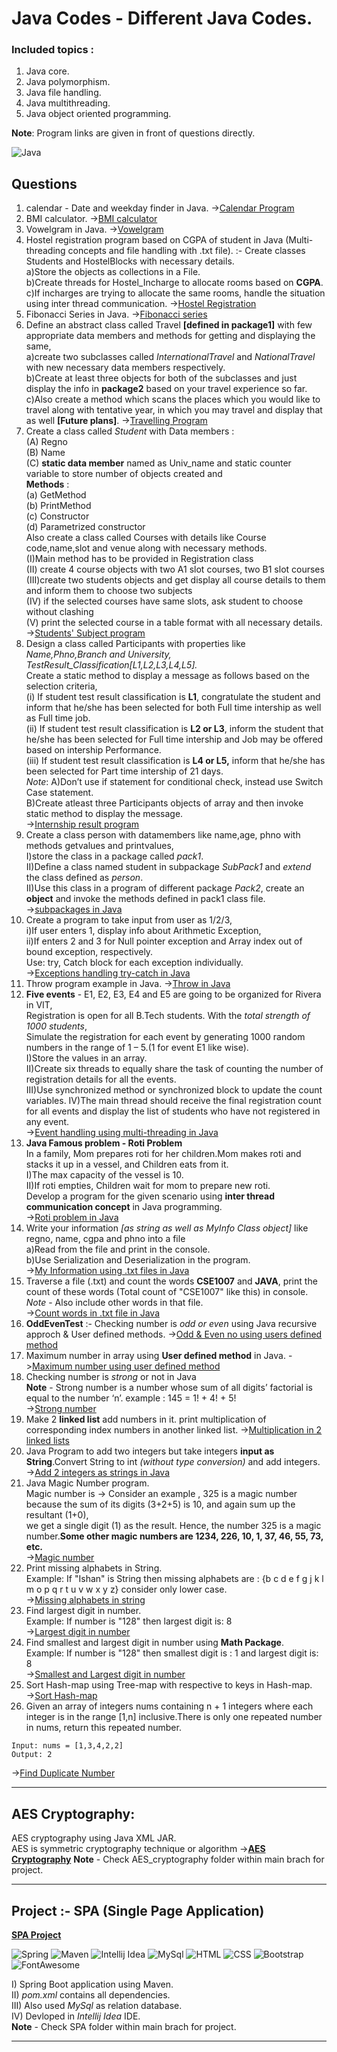 # Java Codes - Different Java Codes.

### Included topics :
1. Java core.
2. Java polymorphism.
3. Java file handling. 
4. Java multithreading.
5. Java object oriented programming. 

**Note**: Program links are given in front of questions directly.

<p>
<img alt="Java" src="https://img.shields.io/badge/Java-ED8B00?style=for-the-badge&logo=java&logoColor=white" />
</p>

## Questions 
1. calendar - Date and weekday finder in Java. ->[Calendar Program](https://github.com/ishanjogalekar/Java-Programs/blob/main/1.CalendarFinder.java)
2. BMI calculator. ->[BMI calculator](https://github.com/ishanjogalekar/Java-Programs/blob/main/2.BMIcalculator.java)
3. Vowelgram in Java. ->[Vowelgram](https://github.com/ishanjogalekar/Java-Programs/blob/main/3.Vowelgram.java)
4. Hostel registration program based on CGPA of student in Java (Multi-threading concepts and file handling with .txt file). :- Create classes Students and HostelBlocks with necessary details.<br/> a)Store the objects as collections in a File.<br/>  b)Create threads for Hostel_Incharge to allocate rooms based on **CGPA**.<br/> c)If incharges are trying to allocate the same rooms, handle the situation using inter thread communication. ->[Hostel Registration](https://github.com/ishanjogalekar/Java-Programs/blob/main/4.Hostel_registration.java)
5. Fibonacci Series in Java. ->[Fibonacci series](https://github.com/ishanjogalekar/Java-Programs/blob/main/5.Fibonacci.java)
6. Define an abstract class called Travel **[defined in package1]** with few appropriate data members and methods for getting and displaying the same,<br/>
a)create two subclasses called  *InternationalTravel*  and  *NationalTravel*  with new necessary data members respectively.<br/> 
b)Create at least three objects for both of the subclasses and just display the info in **package2** based on your travel experience so far.<br/> 
c)Also create a method which scans the places which you would like to travel along with tentative year, in which you may travel and display that as well **[Future plans]**. ->[Travelling Program](https://github.com/ishanjogalekar/Java-Programs/blob/main/6.Travel_program.java)
7. Create a class called *Student* with Data members : <br/> 
(A) Regno <br/>
(B) Name <br/> 
(C) **static data member** named as Univ_name and static counter variable to store number of objects created and <br/> 
**Methods** : <br/>
(a) GetMethod <br/>
(b) PrintMethod <br/>
(c) Constructor <br/>
(d) Parametrized constructor <br/>
Also create a class called Courses with details like Course code,name,slot and venue along with necessary methods.<br/>
(I)Main method has to be provided in Registration class <br/> 
(II) create 4 course objects with two A1 slot courses, two B1 slot courses <br/>
(III)create two students objects and get display all course details to them and inform them to choose two subjects <br/>
(IV) if the selected courses have same slots, ask student to choose without clashing <br/>
(V) print the selected course in a table format with all necessary details. <br> ->[Students' Subject program](https://github.com/ishanjogalekar/Java-Programs/blob/main/7.Student_subjects.java)
8. Design a class called Participants with properties like *Name,Phno,Branch and University, TestResult_Classification[L1,L2,L3,L4,L5].* <br/>
Create a static method to display a message as follows based on the selection criteria,<br/>
(i) If student test result classification is **L1**, congratulate the student and inform that he/she has been selected for both Full time intership as well as Full time job. <br/>
(ii) If student test result classification is **L2 or L3**, inform the student that he/she has been selected for Full time intership and Job may be offered based on intership Performance. <br/>
(iii) If student test result classification is **L4 or L5,** inform that he/she has been selected for Part time intership of 21 days.<br/>
*Note*: 
A)Don’t use if statement for conditional check, instead use Switch Case statement.<br/>
B)Create atleast three Participants objects of array and then invoke static method to display the message.<br> ->[Internship result program](https://github.com/ishanjogalekar/Java-Programs/blob/main/8.TestResult.java)
9. Create a class person with datamembers like name,age, phno with methods getvalues and printvalues,<br/> 
I)store the class in a package called *pack1*.  
II)Define a class named student in subpackage *SubPack1* and *extend* the class defined as *person*.  
II)Use this class in a program of different package *Pack2*, create an **object** and invoke the methods defined in pack1 class file.<br> ->[subpackages in Java](https://github.com/ishanjogalekar/Java-Programs/blob/main/9.packages_subpackages.java)
10. Create a program to take input from user as 1/2/3, <br/>
i)If user enters 1, display info about Arithmetic Exception, <br/>
ii)If enters 2 and 3 for Null pointer exception and Array index out of bound exception, respectively. <br/>
Use: try, Catch block for each exception individually.<br> ->[Exceptions handling try-catch in Java](https://github.com/ishanjogalekar/Java-Programs/blob/main/10.ExceptionExamples.java)
11. Throw program example in Java. ->[Throw in Java](https://github.com/ishanjogalekar/Java-Programs/blob/main/11.Throwexample.java)
12. **Five events** -  E1, E2, E3, E4 and E5 are going to be organized for Rivera in VIT, <br/> 
Registration is open for all B.Tech students. With the *total strength of 1000 students*, <br/> 
Simulate the registration for each event by generating 1000 random numbers in the range of 1 – 5.(1 for event E1 like wise).<br/> 
I)Store the values in an array.  
II)Create six threads to equally share the task of counting the number of registration details for all the events.  
III)Use synchronized method or synchronized block to update the count variables. 
IV)The main thread should receive the final registration count for all events and display the list of students who have not registered in any event.<br> ->[Event handling using multi-threading in Java](https://github.com/ishanjogalekar/Java-Programs/blob/main/12.multithreadevent.java)
13. **Java Famous problem - Roti Problem** <br/>
In a family, Mom prepares roti for her children.Mom makes roti and stacks it up in a vessel, and Children eats from it. <br/>
I)The max capacity of the vessel is 10. <br/>
II)If roti empties, Children wait for mom to prepare new roti. <br/>
Develop a program for the given scenario using **inter thread communication concept** in Java programming.<br> ->[Roti problem in Java](https://github.com/ishanjogalekar/Java-Programs/blob/main/13.Rotiproblem.java)
14. Write your information *[as string as well as MyInfo Class object]* like regno, name, cgpa and phno into a file <br/>
a)Read from the file and print in the console. <br/> 
b)Use Serialization and Deserialization in the program. <br> ->[My Information using .txt files in Java](https://github.com/ishanjogalekar/Java-Programs/blob/main/14.MyInfo.java)
15. Traverse a file (.txt) and count the words **CSE1007** and **JAVA**, print the count of these words (Total count of "CSE1007" like this) in console.<br/>
*Note* - Also include other words in that file.<br> ->[Count words in .txt file in Java](https://github.com/ishanjogalekar/Java-Programs/blob/main/15.Count_word_in_file.java)  
16. **OddEvenTest** :- Checking number is *odd or even* using Java recursive approch & User defined methods. ->[Odd & Even no using users defined method](https://github.com/ishanjogalekar/Java-Programs/blob/main/16.OddEvenTest.java)
17. Maximum number in array using **User defined method** in Java. ->[Maximum number using user defined method](https://github.com/ishanjogalekar/Java-Programs/blob/main/17.Maxnumber_in_array.java)
18. Checking number is *strong* or not in Java <br/> 
**Note** - Strong number is a number whose sum of all digits’ factorial is equal to the number ‘n’. example : 145 = 1! + 4! + 5! <br> ->[Strong number](https://github.com/ishanjogalekar/Java-Programs/blob/main/18.Strong_num.java)
19. Make 2 **linked list** add numbers in it. print multiplication of corresponding index numbers in another linked list. ->[Multiplication in 2 linked lists](https://github.com/ishanjogalekar/Java-Programs/blob/main/19.Linked_list.java)
20. Java Program to add two integers but take integers **input as String**.Convert String to int *(without type conversion)* and add integers. ->[Add 2 integers as strings in Java](https://github.com/ishanjogalekar/Java-Programs/blob/main/20.String_Into_int.java)
21. Java Magic Number program. <br/>
Magic number is -> Consider an example ,  325 is a magic number because the sum of its digits (3+2+5) is 10, and again sum up the resultant (1+0), <br/>
we get a single digit (1) as the result. Hence, the number 325 is a magic number.**Some other magic numbers are 1234, 226, 10, 1, 37, 46, 55, 73, etc.** <br>
->[Magic number](https://github.com/ishanjogalekar/Java-Programs/blob/main/21.Magic_number.java) <br/>
22. Print missing alphabets in String. <br/>
Example: If "Ishan" is String then missing alphabets are : {b c d e f g j k l m o p q r t u v w x y z} consider only lower case. <br/>
->[Missing alphabets in string](https://github.com/ishanjogalekar/Java-Programs/blob/main/22.missing_alphabets.java) <br/>
23. Find largest digit in number. <br/>
Example: If number is "128" then largest digit is: 8  <br/>
->[Largest digit in number](https://github.com/ishanjogalekar/Java-Programs/blob/main/23.largest_digit_in_number.java) <br/>
24. Find smallest and largest digit in number using **Math Package**. <br/>
Example: If number is "128" then  smallest digit is : 1 and largest digit is: 8  <br/>
->[Smallest and Largest digit in number](https://github.com/ishanjogalekar/Java-Programs/blob/main/24.smallest_largest_digit.java) <br/>
25. Sort Hash-map using Tree-map with respective to keys in Hash-map.<br/>
->[Sort Hash-map](https://github.com/ishanjogalekar/Java-Programs/blob/main/25.sort_hashmap.java) <br/>
26. Given an array of integers nums containing n + 1 integers where each integer is in the range [1,n] inclusive.There is only one repeated number in nums, return this repeated number.
```
Input: nums = [1,3,4,2,2]
Output: 2
```
->[Find Duplicate Number](https://github.com/ishanjogalekar/Java-Programs/blob/main/26.%20Findduplicate.java) <br/>



---

## AES Cryptography:
AES cryptography using Java XML JAR. <br/>
AES is symmetric cryptography technique or algorithm
->[**AES Cryptography**](https://github.com/ishanjogalekar/Java-Programs/tree/main/AES_cryptography)
**Note** - Check AES_cryptography folder within main brach for project.

---

## Project :- SPA (Single Page Application)
[**SPA Project**](https://github.com/ishanjogalekar/Java-Programs/tree/main/SPA%20project)
<p>
<img alt="Spring" src="https://img.shields.io/badge/Spring_Boot-F2F4F9?style=for-the-badge&logo=spring-boot" />
<img alt="Maven"  src="https://img.shields.io/badge/apache_maven-C71A36?style=for-the-badge&logo=apachemaven&logoColor=white" />
<img alt ="Intellij Idea"src="https://img.shields.io/badge/IntelliJIDEA-000000.svg?style=for-the-badge&logo=intellij-idea&logoColor=white"/>
<img alt="MySql" src="https://img.shields.io/badge/MySQL-00000F?style=for-the-badge&logo=mysql&logoColor=white" />
<img alt="HTML"  src="https://img.shields.io/badge/HTML-239120?style=for-the-badge&logo=html5&logoColor=white" />
<img alt="CSS"   src="https://img.shields.io/badge/CSS-239120?&style=for-the-badge&logo=css3&logoColor=white" />
<img alt="Bootstrap" src="https://img.shields.io/badge/Bootstrap-563D7C?style=for-the-badge&logo=bootstrap&logoColor=white" />
<img alt="FontAwesome" src="https://img.shields.io/badge/Font_Awesome-339AF0?style=for-the-badge&logo=fontawesome&logoColor=white"/>
 </p>

I) Spring Boot application using Maven. <br/>
II) *pom.xml* contains all dependencies. <br/>
III) Also used *MySql* as relation database. <br/>
IV) Devloped in *Intellij Idea* IDE. <br/>
**Note** - Check SPA folder within main brach for project.

---
